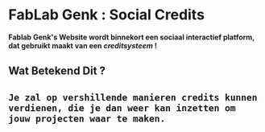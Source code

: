 # FabLab Genk : Social Credits
**Fablab Genk's Website wordt binnekort een sociaal interactief platform, dat gebruikt maakt van een _creditsysteem_ !**

## Wat Betekend Dit ?
#####
```Je zal op vershillende manieren credits kunnen verdienen, die je dan weer kan inzetten om jouw projecten waar te maken.```
-
